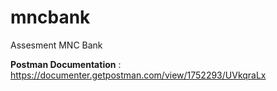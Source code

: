 # mncbank
Assesment MNC Bank

<strong>Postman Documentation</strong> : https://documenter.getpostman.com/view/1752293/UVkqraLx
